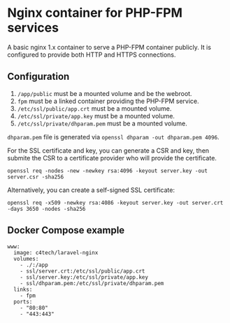 # Nginx container for PHP-FPM services

A basic nginx 1.x container to serve a PHP-FPM container publicly. It is
configured to provide both HTTP and HTTPS connections.


## Configuration

1. `/app/public` must be a mounted volume and be the webroot.
2. `fpm` must be a linked container providing the PHP-FPM service.
3. `/etc/ssl/public/app.crt` must be a mounted volume.
4. `/etc/ssl/private/app.key` must be a mounted volume.
5. `/etc/ssl/private/dhparam.pem` must be a mounted volume.

`dhparam.pem` file is generated via `openssl dhparam -out dhparam.pem 4096`.

For the SSL certificate and key, you can generate a CSR and key, then submite
the CSR to a certificate provider who will provide the certificate.
```
openssl req -nodes -new -newkey rsa:4096 -keyout server.key -out server.csr -sha256
```

Alternatively, you can create a self-signed SSL certificate:
```
openssl req -x509 -newkey rsa:4086 -keyout server.key -out server.crt -days 3650 -nodes -sha256
```


## Docker Compose example

```
www:
  image: c4tech/laravel-nginx
  volumes:
    - ./:/app
    - ssl/server.crt:/etc/ssl/public/app.crt
    - ssl/server.key:/etc/ssl/private/app.key
    - ssl/dhparam.pem:/etc/ssl/private/dhparam.pem
  links:
    - fpm
  ports:
    - "80:80"
    - "443:443"
```
